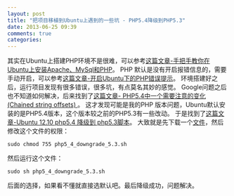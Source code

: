```yaml
---
layout: post
title: "把项目移植到Ubuntu上遇到的一些坑 - PHP5.4降级到PHP5.3"
date: 2013-06-25 09:39
comments: true
categories: 
---
```


其实在Ubuntu上搭建PHP环境不是很难，可以参考[这篇文章-手把手教你在Ubuntu上安装Apache、MySql和PHP](http://developer.51cto.com/art/201110/299303.htm)。 PHP 默认是没有开启报错信息的，需要手动开启，可以参考[这篇文章-开启Ubuntu下的PHP错误提示](http://deloz.net/1000000566.html)。 环境搭建好之后，运行项目发现有很多错误，很多坑，有点莫名其妙的感觉。 Google问题之后也不知道如何解决，后来找到了[这篇文章- PHP5.4中一个需要注意的变化(Chained string offsets) ](http://www.laruence.com/2011/11/28/2317.html)。 这才发现可能是我的PHP 版本问题，Ubuntu默认安装的是PHP5.4版本，这个版本较之前的PHP5.3有一些改动。 于是找到了[这篇文章-Ubuntu 12.10 php5.4 降级到 php5.3脚本](http://www.ubuntugeek.com/how-to-downgrade-php-version-from-5-4-to-5-3-in-ubuntu-12-10-quantal.html)。 大致就是先下载一个[文件](http://www.ubuntugeek.com/images/php5_4_downgrade_5.3.sh)，然后修改这个文件的权限： 
    
    
    sudo chmod 755 php5_4_downgrade_5.3.sh

然后运行这个文件： 
    
    
    sudo sh php5_4_downgrade_5.3.sh

后面的选择，如果看不懂就直接选默认吧。最后降级成功，问题解决。